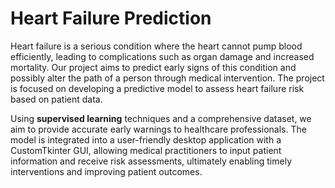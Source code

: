 # Heart Failure Prediction
Heart failure is a serious condition where the heart cannot pump blood efficiently, leading to complications such as organ damage and increased mortality. Our project aims to predict early signs of this condition and possibly alter the path of a person through medical intervention. The project is focused on developing a predictive model to assess heart failure risk based on patient data.

Using **supervised learning** techniques and a comprehensive dataset, we aim to provide accurate early warnings to healthcare professionals. The model is integrated into a user-friendly desktop application with a CustomTkinter GUI, allowing medical practitioners to input patient information and receive risk assessments, ultimately enabling timely interventions and improving patient outcomes.